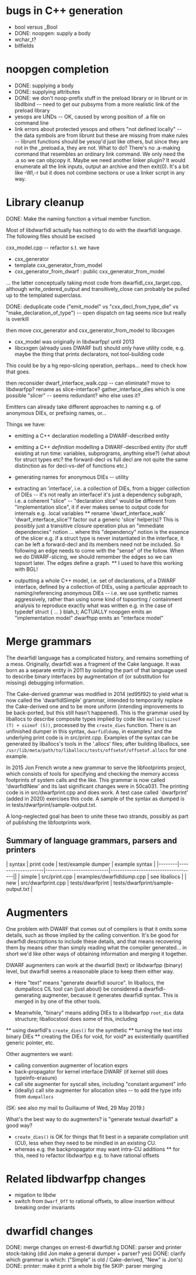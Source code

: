# bugs in C++ generation

* bool versus _Bool
* DONE: noopgen: supply a body
* wchar_t?
* bitfields

# noopgen completion

* DONE: supplying a body
* DONE: supplying attributes
* DONE: we don't noop-prefix stuff in the preload library or in librunt or in libdlbind
  -- need to get our pubsyms from a more realistic link of the preload library
* yesops are UNDs -- OK, caused by wrong position of .a file on command line
* link errors about protected yesops and others "not defined locally"
  -- the data symbols are from librunt but these are missing from make rules
  -- librunt functions should be yesop'd just like others,
        but since they are not in the _preload.a, they are not. What to do?
        There's no .a-making command that resembles an ordinary link command.
        We only need the .a so we can objcopy it.
        Maybe we need another linker plugin?
        It would enumerate all the link inputs, output an archive and then exit(0).
        It's a bit like -Wl,-r but it does not combine sections or use a linker script in any way.

# Library cleanup

DONE: Make the naming function a virtual member function.

Most of libdwarfidl actually has nothing to do with the dwarfidl language.
The following files should be excised

cxx_model.cpp -- refactor s.t. we have
 * cxx_generator
 * template<class Model> cxx_generator_from_model
 * cxx_generator_from_dwarf : public cxx_generator_from_model<DwarfModel>

... the latter conceptually taking most code from dwarfidl_cxx_target.cpp,
although write_ordered_output and transitively_close can probably be pulled up
to the templated superclass.

DONE: deduplicate code ("emit_model" vs "cxx_decl_from_type_die" vs "make_declaration_of_type")
                               -- open dispatch on tag seems nice but really is overkill

then move cxx_generator and cxx_generator_from_model to libcxxgen
* cxx_model was originally in libdwarfpp! until 2013
* libcxxgen (already uses DWARF but) should only have utility code,
    e.g. maybe the thing that prints declarators, not
    tool-building code

This could be by a hg repo-slicing
operation, perhaps... need to check how that goes.

then reconsider dwarf_interface_walk.cpp -- can eliminate? move to libdwarfpp? rename as slice-interface?
    gather_interface_dies which is one possible "slicer" -- seems redundant? who else uses it?

Emitters can already take different approaches to naming
    e.g. of anonymous DIEs, or prefixing names, or...

Things we have:

 - emitting a C++ declaration modelling a DWARF-described entity
 - emitting a C++ *definition* modelling a DWARF-described entity
      (for stuff existing at run time: variables, subprograms, anything else?)
      (what about for struct types etc? the forward-decl vs full decl are not
        quite the same distinction as for decl-vs-def of functions etc.)

 - generating names for anonymous DIEs -- utility
 - extracting an 'interface', i.e. a collection of DIEs, from a bigger collection of DIEs
    -- it's not really an interface! it's just a dependency subgraph,
       i.e. a coherent "slice"
        -- "declaration slice" would be different from "implementation slice",
            it if ever makes sense to output code for internals e.g. .local variables
        ** rename 'dwarf_interface_walk' 'dwarf_interface_slice'?
           factor out a generic 'slice' helper(s)?
           This is possibly just a transitive closure operation
            plus an "immediate dependencies" notion
            ... where this "dependency" notion is the essence of the slicer
                    e.g. if a struct type is never instantiated in the interface,
                         it can be left a forward-decl and its members need not be
                         included. So following an edge needs to come with the "sense"
                         of the follow.
            When we do DWARF-slicing, we should remember the edges
            so we can topsort later. The edges define a graph.
                ** I used to have this working with BGL!
 - outputting a whole C++ model, i.e. set of declarations,
    of a DWARF interface, defined by a collection of DIEs,
    using a particular approach to naming/referencing anonymous DIEs
        -- i.e. we use synthetic names aggressively, rather than
              using some kind of topsorting / containment analysis
              to reproduce exactly what was written e.g. in the case of
                   typedef struct { ... } blah_t;
    ACTUALLY
        noopgen emits an "implementation model"
        dwarfhpp emits an "interface model"


# Merge grammars

The dwarfidl language has a complicated history, and remains something
of a mess. Originally, dwarfidl was a fragment of the Cake language. It
was born as a separate entity in 2011 by isolating the part of that
language used to describe binary interfaces by augmentation of (or
substitution for missing) debugging information.

The Cake-derived grammar was modified in 2014 (ed95f92) to yield what is
now called the 'dwarfidlSimple' grammar, intended to temporarily replace
the Cake-derived one and to be more uniform (intending improvements to
be back-ported, but this still hasn't happened). This is the grammar
used by liballocs to describe composite types implied by code like
`malloc(sizeof (T) + sizeof (S))`, processed by the `create_dies`
function. There is an unfinished dumper in this syntax, `dwarfidldump`,
in examples/ and the underlying print code is in src/print.cpp. Examples
of the syntax can be generated by liballocs's tools in the '.allocs'
files; after building liballocs, see
`/usr/lib/meta/path/to/liballocs/tests/offsetof/offsetof.allocs` for one
example.

In 2015 Jon French wrote a new grammar to serve the libfootprints
project, which consists of tools for specifying and checking the memory
access footprints of system calls and the like. This grammar is now
called 'dwarfidlNew' and its last significant changes were in 50ca031.
The printing code is in src/dwarfprint.cpp and does work. A test case
called `dwarfprint' (added in 2020) exercises this code. A sample of the
syntax as dumped is in tests/dwarfprint/sample-output.txt.

A long-neglected goal has been to unite these two strands, possibly
as part of publishing the libfootprints work.

## Summary of language grammars, parsers and printers

| syntax |  print code        | test/example dumper       | example syntax                     |
|--------|--------------------|---------------------------|------------------------------------||
| simple | src/print.cpp      | examples/dwarfidldump.cpp | see liballocs                      |
| new    | src/dwarfprint.cpp | tests/dwarfprint          | tests/dwarfprint/sample-output.txt |

# Augmenters

One problem with DWARF that comes out of compilers is that it omits some details, such as
those implied by the calling convention. It's be good for dwarfidl descriptions to include
these details, and that means recovering them by means other than simply reading what the
compiler generated... in short we'd like other ways of obtaining information and merging it
together.

DWARF augmenters can work at the dwarfidl (text) or libdwarfpp (binary) level, but dwarfidl
seems a reasonable place to keep them either way.

* Here "text" means "generate dwarfidl
source". In liballocs, the dumpallocs CIL tool can (just about) be considered a
dwarfidl-generating augmenter, because it generates dwarfidl syntax. This is merged in by
one of the other tools.

* Meanwhile, "binary" means adding DIEs to a libdwarfpp `root_die` data structure;
liballocstool does some of this, including

** using dwarfidl's `create_dies()` for the synthetic
** turning the text into binary DIEs
** creating the DIEs for void, for void* as existentially quantified generic pointer, etc.

Other augmenters we want:

 * calling convention augmenter of location exprs
 * back-propagator for kernel interface DWARF (if kernel still does typeinfo-erasure)
 * call site augmenter for syscall sites, including "constant argument" info
 * (ideally) call site augmenter for allocation sites -- to add the type info from `dumpallocs`

(SK: see also my mail to Guillaume of Wed, 29 May 2019.)

What's the best way to do augmenters? is "generate textual dwarfidl" a good way?

* `create_dies()` is OK for things that fit best in a separate compilation unit (CU),
less when they need to be mindled in an existing CU.
* whereas e.g. the backpropagator may want intra-CU additions
** for this, need to refactor libdwarfpp e.g. to have rational offsets

# Related libdwarfpp changes

* migation to libdw
* switch from `Dwarf_Off` to rational offsets, to allow insertion without breaking order invariants

# dwarfidl changes
DONE: merge changes on ernest-6 dwarfidl.hg
DONE: parser and printer stock-taking (did Jon make a general dumper + parser? yes)
DONE: clarify which grammar is which:  ("Simple" is old / Cake-derived, "New" is Jon's)
DONE: printer: make it print a whole big file
SKIP: parser merging
